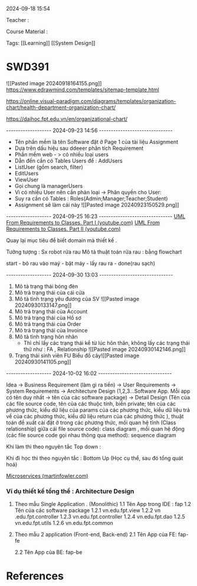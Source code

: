 
2024-09-18 15:54

Teacher : 

Course Material : 

Tags: [[Learning]] [[System Design]]


# SWD391




![[Pasted image 20240918164155.png]]
https://www.edrawmind.com/templates/sitemap-template.html

https://online.visual-paradigm.com/diagrams/templates/organization-chart/health-department-organization-chart/

https://daihoc.fpt.edu.vn/en/organizational-chart/



-------------------  2024-09-23 14:56 -------------------------------
- Tên phần mềm là tên Software đặt ở Page 1 của tài liệu Assignment
- Dựa trên dấu hiệu sau ddeeer phân tích Requirement
- Phần mềm web - > có nhiều loại users
- Dẫn đến cần có Tables Users để : AddUsers
- ListUser (gồm search, filter)
- EditUsers
- ViewUser
- Gọi chung là managerUsers
- Vì có nhiều User nên cần phàn loại -> Phân quyền cho User:
- Suy ra cần có Tables : Roles(Admin;Manager;Teacher;Student)
- Assignment sẽ làm cái này
![[Pasted image 20240923150529.png]]


 

-------------------  2024-09-25 16:23 -------------------------------
[UML From Requirements to Classes. Part I (youtube.com)](https://www.youtube.com/watch?v=P2X9N4-xEvc)
[UML From Requirements to Classes. Part II (youtube.com)](https://www.youtube.com/watch?v=jEtGJPOac6Q)


Quay lại mục tiêu để biết domain mà thiết kế .

Tưởng tượng : Sx robot rửa rau 
Mô tả thuật toán rửa rau   :  bằng flowchart

start - bỏ rau vào maý - bật máy -      lấy rau ra - done(rau sạch)



-------------------  2024-09-30 13:03 -------------------------------
1. Mô tả trạng thái bóng đèn
2. Mô trả trạng thái của cái cửa
3. Mô tả tình trạng yêu đương của SV
   ![[Pasted image 20240930133147.png]]
4. Mô trả trạng thái của Account
5. Mô trả trạng thái của Hồ sơ
6. Mô trả trạng thái của Order
7. Mô trả trạng thái của Invoince
8. Mô tả tình trạng hôn nhân
   - Thì chỉ lấy các trạng thái kể từ lúc hôn thân, không lấy các trạng thái thứ như : FA , Relationship
   ![[Pasted image 20240930142146.png]]
1. Trạng thái sinh viên FU 
    Biểu đồ cây![[Pasted image 20240930141105.png]]



-------------------  2024-10-02 16:02 -------------------------------

Idea -> Business Requirement (làm gì ra tiền) -> User Requirements -> System Requirements -> Architecture Design (1,2,3...Software App. Mỗi app có tên duy nhất -> tên của các software package) -> Detail Design (Tên của các file source code, tên của các thuộc tính, biến private; tên của các phương thức, kiểu dữ liệu của params của các phương thức, kiểu dữ liệu trả về của các phương thức, kiểu dữ liệu return của các phương thức ), thuật toán đề xuất  cài đặt ở trong các phương thức, mối quan hệ tĩnh (Class relationship) giữa cái file source code): class diagram , mối quan hệ động (các file source code gọi nhau thông qua method): sequence diagram

Khi làm thì theo nguyên tắc Top down :

Khi đi học thì theo nguyên tắc : Bottom Up (Học cụ thể, sau đó tổng quát hoá)

[Microservices (martinfowler.com)](https://martinfowler.com/articles/microservices.html)

### Ví dụ thiết kế tổng thể : Architecture Design

1.  Theo mẫu Single Application . (Monolithic)
     1.1 Tên App trong IDE : fap
     1.2 Tên của các software package
        1.2.1 vn.edu.fpt.view
        1.2.2 vn .edu.fpt.controller
        1.2.3 vn.edu.fpt.controller
        1.2.4 vn.edu.fpt.dao
        1.2.5 vn.edu.fpt.utils
        1.2.6 vn.edu.fpt.common
         
     
2. Theo mẫu 2 application (Front-end, Back-end)
   2.1 Tên App của FE: fap-fe
   
   2.2 Tên App của BE: fap-be






# References





